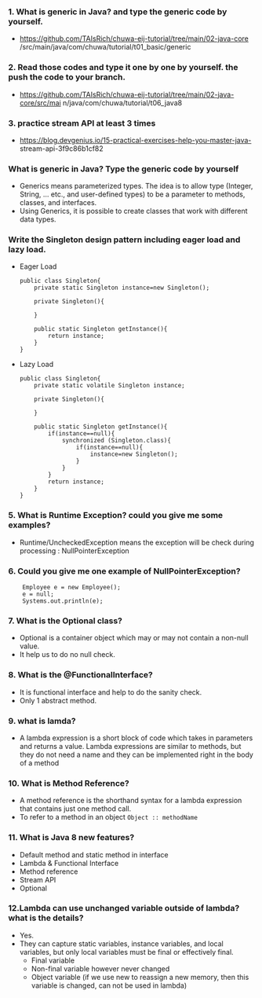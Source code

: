 ### 1. What is generic in Java? and type the generic code by yourself.
+ https://github.com/TAIsRich/chuwa-eij-tutorial/tree/main/02-java-core /src/main/java/com/chuwa/tutorial/t01_basic/generic
### 2. Read those codes and type it one by one by yourself. the push the code to your branch.
+ https://github.com/TAIsRich/chuwa-eij-tutorial/tree/main/02-java-core/src/mai n/java/com/chuwa/tutorial/t06_java8
### 3. practice stream API at least 3 times
+ https://blog.devgenius.io/15-practical-exercises-help-you-master-java- stream-api-3f9c86b1cf82

### What is generic in Java? Type the generic code by yourself
+ Generics means parameterized types. The idea is to allow type (Integer, String, … etc., and user-defined types) to be a parameter to methods, classes, and interfaces. 
+ Using Generics, it is possible to create classes that work with different data types.

### Write the Singleton design pattern including eager load and lazy load.
+ Eager Load
    ```
    public class Singleton{
        private static Singleton instance=new Singleton();

        private Singleton(){

        }

        public static Singleton getInstance(){
            return instance;
        }
    }
    ```

+ Lazy Load
    ```
    public class Singleton{
        private static volatile Singleton instance;

        private Singleton(){

        }

        public static Singleton getInstance(){
            if(instance==null){
                synchronized (Singleton.class){
                    if(instance==null){
                        instance=new Singleton();
                    }
                }
            }
            return instance;
        }
    }
    ```

### 5. What is Runtime Exception? could you give me some examples?
+ Runtime/UncheckedException means the exception will be check during processing : NullPointerException

### 6. Could you give me one example of NullPointerException?
        Employee e = new Employee();
        e = null;
        Systems.out.println(e);
    

### 7.  What is the Optional class?
+ Optional is a container object which may or may not contain a non-null value. 
+ It help us to do no null check.

### 8. What is the @FunctionalInterface?
+ It is functional interface and help to do the sanity check.
+ Only 1 abstract method.

### 9. what is lamda? 
+ A lambda expression is a short block of code which takes in parameters and returns a value. Lambda expressions are similar to methods, but they do not need a name and they can be implemented right in the body of a method

### 10. What is Method Reference?
+ A method reference is the shorthand syntax for a lambda expression that contains just one method call.
+ To refer to a method in an object ``Object :: methodName``

### 11. What is Java 8 new features?
+ Default method and static method in interface
+ Lambda & Functional Interface
+ Method reference
+ Stream API
+ Optional

### 12.Lambda can use unchanged variable outside of lambda? what is the details?
+ Yes.
+ They can capture static variables, instance variables, and local variables, but only local variables must be final or effectively final.
    + Final variable 
    + Non-final variable however never changed 
    + Object variable (if we use new to reassign a new memory, then this variable is changed, can not be used in lambda)